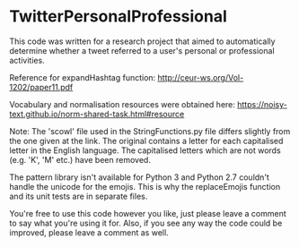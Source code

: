 # TwitterPersonalProfessional
This code was written for a research project that aimed to automatically determine whether a tweet referred to a user's personal or professional activities.

Reference for expandHashtag function: http://ceur-ws.org/Vol-1202/paper11.pdf

Vocabulary and normalisation resources were obtained here: https://noisy-text.github.io/norm-shared-task.html#resource

Note: The 'scowl' file used in the StringFunctions.py file differs slightly from the one given at the link. The original contains a letter for each capitalised letter in the English language. The capitalised letters which are not words (e.g. 'K', 'M' etc.) have been removed.

The pattern library isn't available for Python 3 and Python 2.7 couldn't handle the unicode for the emojis. This is why the replaceEmojis function and its unit tests are in separate files.

You're free to use this code however you like, just please leave a comment to say what you're using it for. Also, if you see any way the code could be improved, please leave a comment as well.
